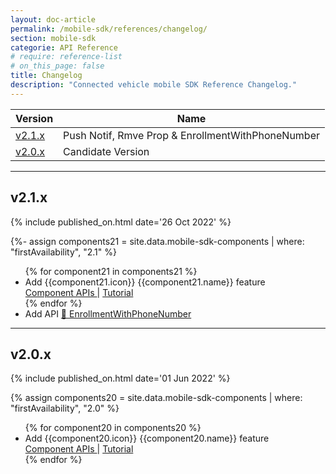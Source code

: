 ```yaml
---
layout: doc-article
permalink: /mobile-sdk/references/changelog/
section: mobile-sdk
categorie: API Reference
# require: reference-list
# on_this_page: false
title: Changelog
description: "Connected vehicle mobile SDK Reference Changelog."
---
```



Version|Name
-|-
[v2.1.x](#v21x) | Push Notif, Rmve Prop & EnrollmentWithPhoneNumber
[v2.0.x](#v20x) | Candidate Version

<hr>

## v2.1.x

{% include published_on.html date='26 Oct 2022' %}

{%- assign components21 = site.data.mobile-sdk-components | where: "firstAvailability", "2.1" %}
<ul>
  {% for component21 in components21 %}
  <li>Add {{component21.icon}} {{component21.name}} feature<br>
    <a href="{{site.baseurl}}/mobile-sdk/references/list/#domain-{{component21.name}}">
      Component APIs
    </a> |
    <a href="{{site.baseurl}}{{component21.tutorial}}">
      Tutorial
    </a>
  </li>
  {% endfor %}
  <li>
    Add API 
    <a href="{{site.baseurl}}/mobile-sdk/references/set-pims-authentication-enrollment-enrollmentwithphonenumber#article">
      📱 EnrollmentWithPhoneNumber
    </a>
  </li>
</ul>

<hr>

## v2.0.x

{% include published_on.html date='01 Jun 2022' %}

{% assign components20 = site.data.mobile-sdk-components | where: "firstAvailability", "2.0" %}
<ul>
  {% for component20 in components20 %}
  <li>Add {{component20.icon}} {{component20.name}} feature<br>
    <a href="{{site.baseurl}}/mobile-sdk/references/list/#domain-{{component20.name}}">
      Component APIs
    </a> |
    <a href="{{site.baseurl}}{{component20.tutorial}}">
      Tutorial
    </a>
  </li>
  {% endfor %}
</ul>